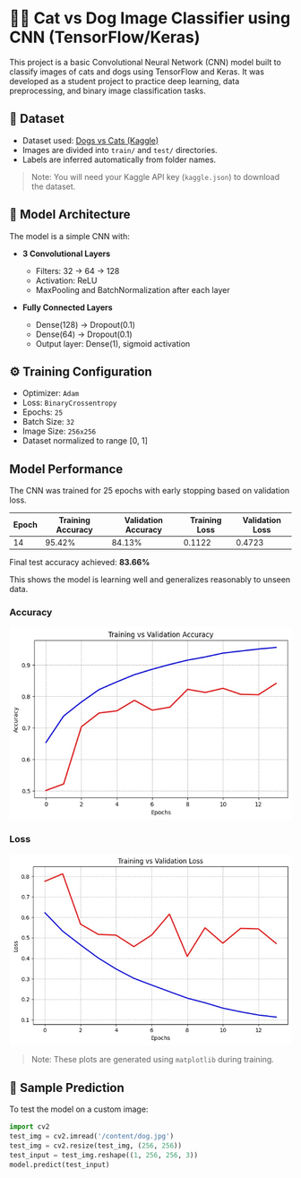# 🐶🐱 Cat vs Dog Image Classifier using CNN (TensorFlow/Keras)

This project is a basic Convolutional Neural Network (CNN) model built to classify images of cats and dogs using TensorFlow and Keras. It was developed as a student project to practice deep learning, data preprocessing, and binary image classification tasks.

## 📁 Dataset

- Dataset used: [Dogs vs Cats (Kaggle)](https://www.kaggle.com/datasets/salader/dogs-vs-cats)
- Images are divided into `train/` and `test/` directories.
- Labels are inferred automatically from folder names.

> Note: You will need your Kaggle API key (`kaggle.json`) to download the dataset.

## 🧠 Model Architecture

The model is a simple CNN with:

- **3 Convolutional Layers**  
  - Filters: 32 → 64 → 128  
  - Activation: ReLU  
  - MaxPooling and BatchNormalization after each layer

- **Fully Connected Layers**  
  - Dense(128) → Dropout(0.1)  
  - Dense(64) → Dropout(0.1)  
  - Output layer: Dense(1), sigmoid activation

## ⚙️ Training Configuration

- Optimizer: `Adam`
- Loss: `BinaryCrossentropy`
- Epochs: `25`
- Batch Size: `32`
- Image Size: `256x256`
- Dataset normalized to range [0, 1]

## Model Performance

The CNN was trained for 25 epochs with early stopping based on validation loss.

| Epoch | Training Accuracy | Validation Accuracy | Training Loss | Validation Loss |
|-------|-------------------|---------------------|---------------|-----------------|
| 14    | 95.42%            | 84.13%              | 0.1122        | 0.4723          |

Final test accuracy achieved: **83.66%**

This shows the model is learning well and generalizes reasonably to unseen data.

### Accuracy

![Training Accuracy](images/train_val_accuracy.jpg)

### Loss

![Training Loss](images/train_val_loss.jpg)

> Note: These plots are generated using `matplotlib` during training.

## 🧪 Sample Prediction

To test the model on a custom image:

```python
import cv2
test_img = cv2.imread('/content/dog.jpg')
test_img = cv2.resize(test_img, (256, 256))
test_input = test_img.reshape((1, 256, 256, 3))
model.predict(test_input)
